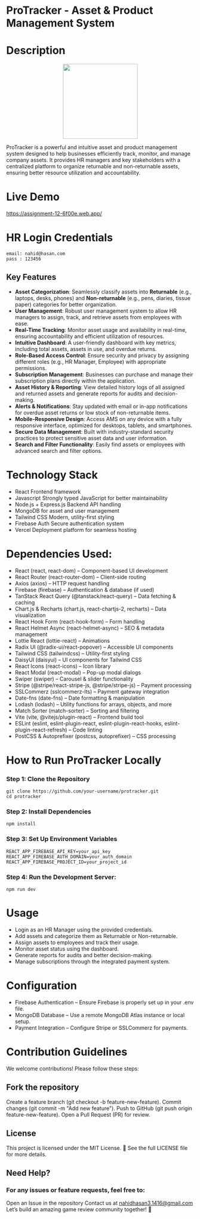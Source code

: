 # ProTracker - Asset & Product Management System

###

# Description

<div style="text-align:center" style="display: flex; align-items: center; gap: 20;">

  <img height="200" src="https://i.ibb.co.com/8gTCsqts/Screenshot-2025-02-01-161518.png" />

  <p style="max-width: 500; text-align: left;">
ProTracker is a powerful and intuitive asset and product management system designed to help businesses efficiently track, monitor, and manage company assets. It provides HR managers and key stakeholders with a centralized platform to organize returnable and non-returnable assets, ensuring better resource utilization and accountability.
  </p>

</div>

# Live Demo

https://assignment-12-6f00e.web.app/

# HR Login Credentials

    email: nahid@hasan.com
    pass : 123456

## Key Features

- **Asset Categorization**: Seamlessly classify assets into **Returnable** (e.g., laptops, desks, phones) and **Non-returnable** (e.g., pens, diaries, tissue paper) categories for better organization.
- **User Management**: Robust user management system to allow HR managers to assign, track, and retrieve assets from employees with ease.
- **Real-Time Tracking**: Monitor asset usage and availability in real-time, ensuring accountability and efficient utilization of resources.
- **Intuitive Dashboard**: A user-friendly dashboard with key metrics, including total assets, assets in use, and overdue returns.
- **Role-Based Access Control**: Ensure security and privacy by assigning different roles (e.g., HR Manager, Employee) with appropriate permissions.
- **Subscription Management**: Businesses can purchase and manage their subscription plans directly within the application.
- **Asset History & Reporting**: View detailed history logs of all assigned and returned assets and generate reports for audits and decision-making.
- **Alerts & Notifications**: Stay updated with email or in-app notifications for overdue asset returns or low stock of non-returnable items.
- **Mobile-Responsive Design**: Access AMS on any device with a fully responsive interface, optimized for desktops, tablets, and smartphones.
- **Secure Data Management**: Built with industry-standard security practices to protect sensitive asset data and user information.
- **Search and Filter Functionality**: Easily find assets or employees with advanced search and filter options.

# Technology Stack

- React Frontend framework
- Javascript Strongly typed JavaScript for better maintainability
- Node.js + Express.js Backend API handling
- MongoDB for asset and user management
- Tailwind CSS Modern, utility-first styling
- Firebase Auth Secure authentication system
- Vercel Deployment platform for seamless hosting

# Dependencies Used:

- React (react, react-dom) – Component-based UI development
- React Router (react-router-dom) – Client-side routing
- Axios (axios) – HTTP request handling
- Firebase (firebase) – Authentication & database (if used)
- TanStack React Query (@tanstack/react-query) – Data fetching & caching
- Chart.js & Recharts (chart.js, react-chartjs-2, recharts) – Data visualization
- React Hook Form (react-hook-form) – Form handling
- React Helmet Async (react-helmet-async) – SEO & metadata management
- Lottie React (lottie-react) – Animations
- Radix UI (@radix-ui/react-popover) – Accessible UI components
- Tailwind CSS (tailwindcss) – Utility-first styling
- DaisyUI (daisyui) – UI components for Tailwind CSS
- React Icons (react-icons) – Icon library
- React Modal (react-modal) – Pop-up modal dialogs
- Swiper (swiper) – Carousel & slider functionality
- Stripe (@stripe/react-stripe-js, @stripe/stripe-js) – Payment processing
- SSLCommerz (sslcommerz-lts) – Payment gateway integration
- Date-fns (date-fns) – Date formatting & manipulation
- Lodash (lodash) – Utility functions for arrays, objects, and more
- Match Sorter (match-sorter) – Sorting and filtering
- Vite (vite, @vitejs/plugin-react) – Frontend build tool
- ESLint (eslint, eslint-plugin-react, eslint-plugin-react-hooks, eslint-plugin-react-refresh) – Code linting
- PostCSS & Autoprefixer (postcss, autoprefixer) – CSS processing</p>

# How to Run ProTracker Locally

### Step 1: Clone the Repository

    git clone https://github.com/your-username/protracker.git
    cd protracker

### Step 2: Install Dependencies

    npm install

### Step 3: Set Up Environment Variables

    REACT_APP_FIREBASE_API_KEY=your_api_key
    REACT_APP_FIREBASE_AUTH_DOMAIN=your_auth_domain
    REACT_APP_FIREBASE_PROJECT_ID=your_project_id

### Step 4: Run the Development Server:

    npm run dev

# Usage

- Login as an HR Manager using the provided credentials.
- Add assets and categorize them as Returnable or Non-returnable.
- Assign assets to employees and track their usage.
- Monitor asset status using the dashboard.
- Generate reports for audits and better decision-making.
- Manage subscriptions through the integrated payment system.

# Configuration

- Firebase Authentication – Ensure Firebase is properly set up in your .env file.
- MongoDB Database – Use a remote MongoDB Atlas instance or local setup.
- Payment Integration – Configure Stripe or SSLCommerz for payments.

# Contribution Guidelines

We welcome contributions! Please follow these steps:

## Fork the repository

Create a feature branch (git checkout -b feature-new-feature). Commit changes (git commit -m "Add new feature"). Push to GitHub (git push origin feature-new-feature). Open a Pull Request (PR) for review.

## License

This project is licensed under the MIT License. 📄 See the full LICENSE file for more details.

## Need Help?

### For any issues or feature requests, feel free to:

Open an Issue in the repository Contact us at nahidhasan3.1416@gmail.com Let’s build an amazing game review community together! 🚀
